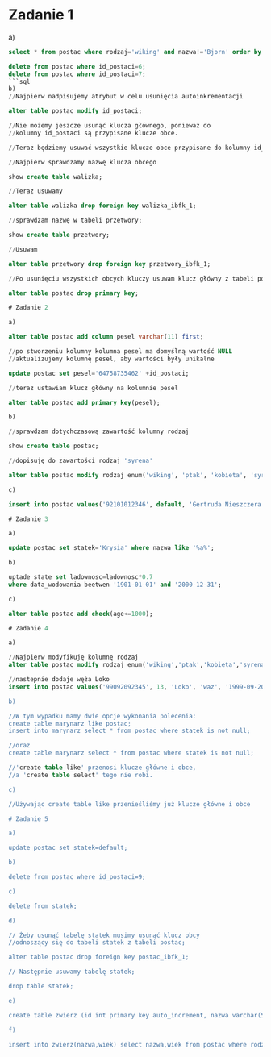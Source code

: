# Zadanie 1

a) 
```sql
select * from postac where rodzaj='wiking' and nazwa!='Bjorn' order by data_ur;

delete from postac where id_postaci=6;
delete from postac where id_postaci=7;
```sql
b)
//Najpierw nadpisujemy atrybut w celu usunięcia autoinkrementacji

alter table postac modify id_postaci;

//Nie możemy jeszcze usunąć klucza głównego, ponieważ do 
//kolumny id_postaci są przypisane klucze obce.

//Teraz będziemy usuwać wszystkie klucze obce przypisane do kolumny id_postaci

//Najpierw sprawdzamy nazwę klucza obcego

show create table walizka;

//Teraz usuwamy

alter table walizka drop foreign key walizka_ibfk_1;

//sprawdzam nazwę w tabeli przetwory;

show create table przetwory;

//Usuwam

alter table przetwory drop foreign key przetwory_ibfk_1;

//Po usunięciu wszystkich obcych kluczy usuwam klucz główny z tabeli postac

alter table postac drop primary key;

# Zadanie 2

a)

alter table postac add column pesel varchar(11) first;

//po stworzeniu kolumny kolumna pesel ma domyślną wartość NULL
//aktualizujemy kolumnę pesel, aby wartości były unikalne

update postac set pesel='64758735462' +id_postaci;

//teraz ustawiam klucz główny na kolumnie pesel

alter table postac add primary key(pesel);

b)

//sprawdzam dotychczasową zawartość kolumny rodzaj

show create table postac;

//dopisuję do zawartości rodzaj 'syrena'

alter table postac modify rodzaj enum('wiking', 'ptak', 'kobieta', 'syrena');

c)

insert into postac values('92101012346', default, 'Gertruda Nieszczera', 'syrena', '1992-10-10', 28, default, default);

# Zadanie 3

a)

update postac set statek='Krysia' where nazwa like '%a%';

b)

uptade state set ladownosc=ladownosc*0.7
where data_wodowania beetwen '1901-01-01' and '2000-12-31';

c)

alter table postac add check(age<=1000);

# Zadanie 4

a) 

//Najpierw modyfikuję kolumnę rodzaj
alter table postac modify rodzaj enum('wiking','ptak','kobieta','syrena','waz');

//nastepnie dodaje węża Loko
insert into postac values('99092092345', 13, 'Loko', 'waz', '1999-09-20-, 21, default, default);

b)

//W tym wypadku mamy dwie opcje wykonania polecenia:
create table marynarz like postac;
insert into marynarz select * from postac where statek is not null;

//oraz
create table marynarz select * from postac where statek is not null;

//'create table like' przenosi klucze główne i obce, 
//a 'create table select' tego nie robi.

c)

//Używając create table like przenieśliśmy już klucze główne i obce

# Zadanie 5

a)

update postac set statek=default;

b)

delete from postac where id_postaci=9;

c)

delete from statek;

d)

// Żeby usunąć tabelę statek musimy usunąć klucz obcy 
//odnoszący się do tabeli statek z tabeli postac;

alter table postac drop foreign key postac_ibfk_1;

// Następnie usuwamy tabelę statek;

drop table statek;

e)

create table zwierz (id int primary key auto_increment, nazwa varchar(50), wiek int);

f)

insert into zwierz(nazwa,wiek) select nazwa,wiek from postac where rodzaj='ptak' and rodzaj='waz';

 	



 